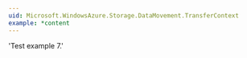 ```yaml
---
uid: Microsoft.WindowsAzure.Storage.DataMovement.TransferContext
example: *content
---
```

'Test example 7.'